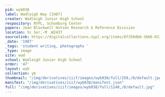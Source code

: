```yaml
---
pid: wyb038
label: Wadleigh Way [1987]
creator: Wadleigh Junior High School
respository: NYPL, Schomburg Center
papers: Jean Blackwell Hutson Research & Reference Division
location: Sc Ser.-M .W2437
sourcelink: https://digitalcollections.nypl.org/items/8f350db0-3666-0134-3b4b-00505686a51c
_date: '1987'
_tags: 'student writing, photographs '
_type: image
site: wad
school: Wadleigh Junior High School
order: '47'
layout: wyb
collection: yb
thumbnail: "/img/derivatives/iiif/images/wyb038/full/250,/0/default.jpg"
manifest: "/img/derivatives/iiif/wyb038/manifest.json"
full: "/img/derivatives/iiif/images/wyb038/full/1140,/0/default.jpg"
---
```

